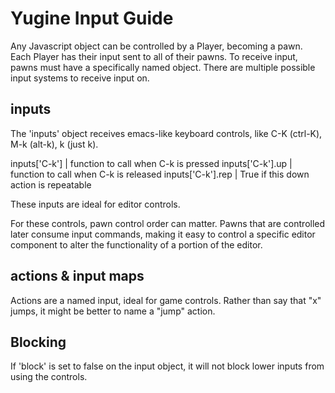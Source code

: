 # Yugine Input Guide

Any Javascript object can be controlled by a Player, becoming a pawn. Each Player has their input sent to all of their pawns. To receive input, pawns must have a specifically named object. There are multiple possible input systems to receive input on.

## inputs
The 'inputs' object receives emacs-like keyboard controls, like C-K (ctrl-K), M-k (alt-k), k (just k).

inputs['C-k'] | function to call when C-k is pressed
inputs['C-k'].up | function to call when C-k is released
inputs['C-k'].rep | True if this down action is repeatable

These inputs are ideal for editor controls.

For these controls, pawn control order can matter. Pawns that are controlled later consume input commands, making it easy to control a specific editor component to alter the functionality of a portion of the editor.

## actions & input maps
Actions are a named input, ideal for game controls. Rather than say that "x" jumps, it might be better to name a "jump" action.

## Blocking
If 'block' is set to false on the input object, it will not block lower inputs from using the controls.